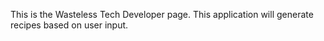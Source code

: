 This is the Wasteless Tech Developer page. This application will generate recipes based on user input.
